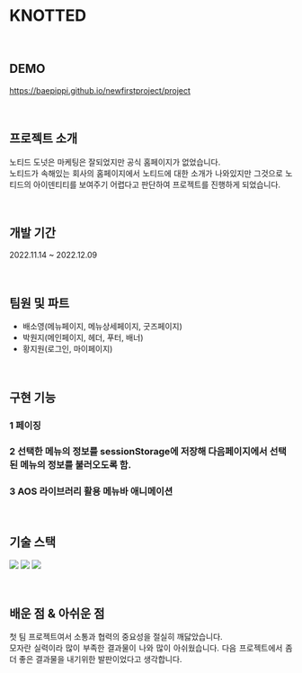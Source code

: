 # KNOTTED

<br>

## DEMO

https://baepippi.github.io/newfirstproject/project

<br>

## 프로젝트 소개

<p align="justify">
노티드 도넛은 마케팅은 잘되었지만 공식 홈페이지가 없었습니다.
<br>
노티드가 속해있는 회사의 홈페이지에서 노티드에 대한 소개가 나와있지만 그것으로 노티드의 아이덴티티를 보여주기 어렵다고 판단하여 프로젝트를 진행하게 되었습니다.
</p>

<br>

## 개발 기간

<p align="justify">
2022.11.14 ~ 2022.12.09
</p>

<br>

## 팀원 및 파트

<ul>
<li> 배소영(메뉴페이지, 메뉴상세페이지, 굿즈페이지)</li>
<li>박원지(메인페이지, 헤더, 푸터, 배너)</li>
<li>황지원(로그인, 마이페이지)</li>
</ul>

<br>

## 구현 기능

### 1 페이징

### 2 선택한 메뉴의 정보를 sessionStorage에 저장해 다음페이지에서 선택된 메뉴의 정보를 불러오도록 함.

### 3 AOS 라이브러리 활용 메뉴바 애니메이션 

<br>

## 기술 스택

<img src="https://img.shields.io/badge/html5-E34F26?style=for-the-badge&logo=html5&logoColor=white"> <img src="https://img.shields.io/badge/css-1572B6?style=for-the-badge&logo=css3&logoColor=white"> <img src="https://img.shields.io/badge/javascript-F7DF1E?style=for-the-badge&logo=javascript&logoColor=black">

<br>

## 배운 점 & 아쉬운 점

<p align="justify">
첫 팀 프로젝트여서 소통과 협력의 중요성을 절실히 깨닳았습니다.
<br>
모자란 실력이라 많이 부족한 결과물이 나와 많이 아쉬웠습니다. 다음 프로젝트에서 좀 더 좋은 결과물을 내기위한 발판이었다고 생각합니다.
</p>

<br>

